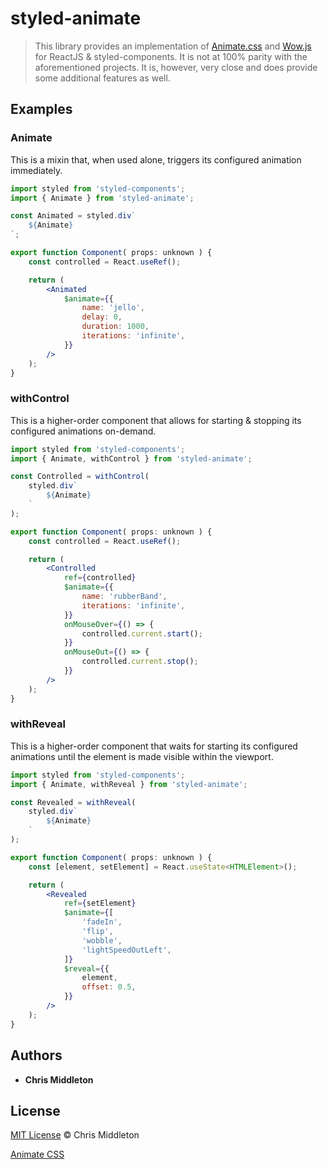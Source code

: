 # styled-animate

> This library provides an implementation of [Animate.css](https://animate.style/) and [Wow.js](https://wowjs.uk/) for ReactJS & styled-components.
> It is not at 100% parity with the aforementioned projects. It is, however, very close and does provide some additional features as well.

## Examples

### Animate

This is a mixin that, when used alone, triggers its configured animation immediately.

```jsx
import styled from 'styled-components';
import { Animate } from 'styled-animate';

const Animated = styled.div`
    ${Animate}
`;

export function Component( props: unknown ) {
    const controlled = React.useRef();

    return (
        <Animated
            $animate={{
                name: 'jello',
                delay: 0,
                duration: 1000,
                iterations: 'infinite',
            }}
        />
    );
}
```

### withControl

This is a higher-order component that allows for starting & stopping its configured animations on-demand.

```jsx
import styled from 'styled-components';
import { Animate, withControl } from 'styled-animate';

const Controlled = withControl(
    styled.div`
        ${Animate}
    `
);

export function Component( props: unknown ) {
    const controlled = React.useRef();

    return (
        <Controlled
            ref={controlled}
            $animate={{
                name: 'rubberBand',
                iterations: 'infinite',
            }}
            onMouseOver={() => {
                controlled.current.start();
            }}
            onMouseOut={() => {
                controlled.current.stop();
            }}
        />
    );
}
```

### withReveal

This is a higher-order component that waits for starting its configured animations until the element is made visible within the viewport.

````jsx
import styled from 'styled-components';
import { Animate, withReveal } from 'styled-animate';

const Revealed = withReveal(
    styled.div`
        ${Animate}
    `
);

export function Component( props: unknown ) {
    const [element, setElement] = React.useState<HTMLElement>();

    return (
        <Revealed
            ref={setElement}
            $animate={[
                'fadeIn',
                'flip',
                'wobble',
                'lightSpeedOutLeft',
            ]}
            $reveal={{
                element,
                offset: 0.5,
            }}
        />
    );
}
````

## Authors

* **Chris Middleton**

## License

[MIT License](./LICENSE) © Chris Middleton

[Animate CSS](https://github.com/animate-css/animate.css/blob/main/LICENSE)